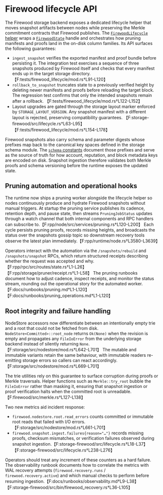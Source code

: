 # Firewood lifecycle API

The Firewood storage backend exposes a dedicated lifecycle helper that moves
snapshot artifacts between nodes while preserving the Merkle commitment
contracts that Firewood publishes. The [`FirewoodLifecycle` helper](../../storage-firewood/src/lifecycle.rs)
wraps a [`FirewoodState`](../../storage-firewood/src/state.rs) handle and
orchestrates how pruning manifests and proofs land in the on-disk column
families. Its API surfaces the following guarantees:

- `ingest_snapshot` verifies the exported manifest and proof bundle before
  persisting it. The integration test exercises a sequence of three snapshots
  produced by Firewood itself and checks that every manifest ends up in the
  target storage directory. 【F:tests/firewood_lifecycle/mod.rs†L91-L120】
- `rollback_to_snapshot` truncates state to a previously verified height by
  deleting newer manifests and proofs before reloading the target block. The
  regression test confirms that only the intended snapshots remain after a
  rollback. 【F:tests/firewood_lifecycle/mod.rs†L122-L152】
- Layout upgrades are gated through the storage layout marker enforced by
  `STORAGE_LAYOUT_VERSION`. Any snapshot manifest with a different layout is
  rejected, preserving compatibility guarantees. 【F:storage-firewood/src/lifecycle.rs†L63-L95】【F:tests/firewood_lifecycle/mod.rs†L154-L178】

Firewood snapshots also carry schema and parameter digests whose prefixes map
back to the canonical key spaces defined in the storage schema module. The
[`schema` constants](../../storage-firewood/src/schema.rs) document those
prefixes and serve as the source of truth for how account, reputation, and block
metadata keys are encoded on disk. Snapshot ingestion therefore validates both
Merkle proofs and schema versioning before the runtime exposes the updated
state.

## Pruning automation and operational hooks

The runtime now ships a pruning worker alongside the lifecycle helper so nodes
continuously produce and hydrate Firewood snapshots without manual triggers. At
startup the pruning service publishes its cadence, retention depth, and pause
state, then streams `PruningJobStatus` updates through a watch channel that both
internal components and RPC handlers can subscribe to.【F:rpp/node/src/services/pruning.rs†L120-L200】
Each cycle persists pruning proofs, records missing heights, and broadcasts the
status over the snapshots gossip topic so downstream recovery tools observe the
latest plan immediately.【F:rpp/runtime/node.rs†L3580-L3639】

Operators interact with the automation via the `/snapshots/rebuild` and
`/snapshots/snapshot` RPCs, which return structured receipts describing whether
the request was accepted and why.【F:rpp/rpc/src/routes/state.rs†L1-L26】【F:rpp/storage/pruner/receipt.rs†L1-L58】
The pruning runbooks document how to adjust cadence, inspect receipts, and
monitor the status stream, rounding out the operational story for the automated
worker.【F:docs/runbooks/pruning.md†L1-L120】【F:docs/runbooks/pruning_operations.md†L1-L120】

## Root integrity and failure handling

NodeStore accessors now differentiate between an intentionally empty trie and a
root that could not be fetched from disk. `NodeStore<Committed>::root_node`
returns `Ok(None)` when the revision is empty and propagates any `FileIoError`
from the underlying storage backend instead of silently returning
`None`.【F:storage/src/nodestore/mod.rs†L642-L701】 The mutable and immutable
variants retain the same behaviour, with immutable readers re-emitting storage
errors so callers can react accordingly.【F:storage/src/nodestore/mod.rs†L669-L701】

The trie utilities rely on this guarantee to surface corruption during proofs or
Merkle traversals. Helper functions such as `Merkle::try_root` bubble the
`FileIoError` rather than masking it, ensuring that snapshot ingestion or proof
verification halts when the committed root is unreadable.【F:firewood/src/merkle.rs†L127-L138】

Two new metrics aid incident response:

- `firewood.nodestore.root.read_errors` counts committed or immutable root reads
  that failed with I/O errors.【F:storage/src/nodestore/mod.rs†L661-L701】
- `firewood.snapshot.ingest.failures{reason="…"}` records missing proofs,
  checksum mismatches, or verification failures observed during snapshot
  ingestion.【F:storage-firewood/src/lifecycle.rs†L18-L37】【F:storage-firewood/src/lifecycle.rs†L238-L276】

Operators should treat any increment of these counters as a hard failure. The
observability runbook documents how to correlate the metrics with WAL recovery
attempts (`firewood.recovery.runs` / `firewood.recovery.active`) and which
manual checks to perform before resuming ingestion.【F:docs/runbooks/observability.md†L9-L38】【F:storage-firewood/src/bin/firewood_recovery.rs†L36-L105】
